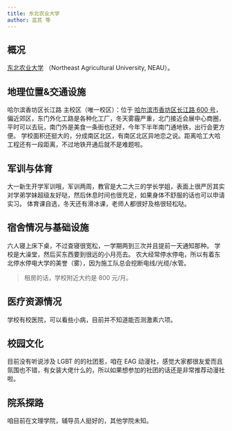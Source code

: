 ```yaml
---
title: 东北农业大学
author: 蓝芪 等
---
```


## 概况

[东北农业大学](http://www.neau.edu.cn/) （Northeast Agricultural University, NEAU）。

## 地理位置&交通设施

哈尔滨香坊区长江路
主校区（唯一校区）：位于 [哈尔滨市香坊区长江路 600 号](https://amap.com/place/B01C30HPVX)，偏近郊区，东门外化工路是各种化工厂，冬天雾霾严重，北门接近会展中心商圈，平时可以去玩，南门外是美食一条街也还好，今年下半年南门通地铁，出行会更方便。
学校面积还挺大的，分成南区北区，有南区北区异地恋之说。距离哈工大哈工程还有一段距离，不过地铁开通后就不是难题啦。

## 军训与体育

大一新生开学军训哦，军训两周，教官是大二大三的学长学姐，表面上很严厉其实对学弟学妹超级友好哒，然后休息时间也很充足，如果身体不舒服的话也可以申请实习。
体育课自选，冬天还有滑冰课，老师人都很好及格很轻松哒。

## 宿舍情况与基础设施

六人寝上床下桌，不过查寝很宽松，一学期两到三次并且提前一天通知那种。
学校是大澡堂，然后买东西要到很远的小月亮去。
农大经常停水停电，所以有着东北停水停电大学的美誉（雾），因为施工队总会挖断电线/光缆/水管。
> 租房的话，学校附近大约是 800 元/月。

## 医疗资源情况

学校有校医院，可以看些小病，目前并不知道能否测激素六项。

## 校园文化

目前没有听说涉及 LGBT 的的社团惹，咱在 EAG 动漫社，感觉大家都很友爱而且氛围也不错，有女装大佬什么的，所以如果想参加的社团的话还是非常推荐动漫社啦。

## 院系探路

咱目前在文理学院，辅导员人挺好的，其他学院未知。

